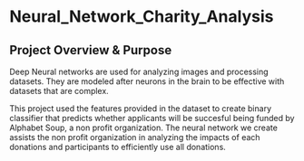 # Neural_Network_Charity_Analysis
## Project Overview & Purpose

Deep Neural networks are used for analyzing images and processing datasets. They are modeled after neurons in the brain to be effective with datasets that are complex.

This project used the features provided in the dataset to create binary classifier that predicts whether applicants will be succesful being funded by Alphabet Soup, a non profit organization. The neural network we create assists the non profit organization in analyzing the impacts of each donations and participants to efficiently use all donations.
